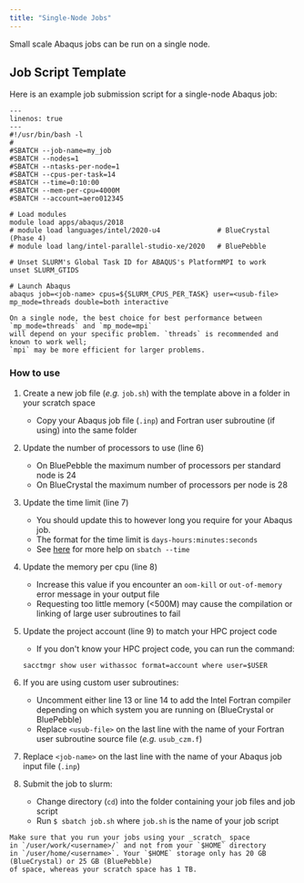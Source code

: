 ```yaml
---
title: "Single-Node Jobs"
---
```


Small scale Abaqus jobs can be run on a single node.

## Job Script Template

Here is an example job submission script for a single-node Abaqus job:

```{code-block} bash
---
linenos: true
---
#!/usr/bin/bash -l
# 
#SBATCH --job-name=my_job
#SBATCH --nodes=1 
#SBATCH --ntasks-per-node=1
#SBATCH --cpus-per-task=14
#SBATCH --time=0:10:00 
#SBATCH --mem-per-cpu=4000M
#SBATCH --account=aero012345

# Load modules 
module load apps/abaqus/2018
# module load languages/intel/2020-u4              # BlueCrystal (Phase 4)
# module load lang/intel-parallel-studio-xe/2020   # BluePebble

# Unset SLURM's Global Task ID for ABAQUS's PlatformMPI to work 
unset SLURM_GTIDS 

# Launch Abaqus 
abaqus job=<job-name> cpus=${SLURM_CPUS_PER_TASK} user=<usub-file> mp_mode=threads double=both interactive
```

```{note}
On a single node, the best choice for best performance between `mp_mode=threads` and `mp_mode=mpi`
will depend on your specific problem. `threads` is recommended and known to work well;
`mpi` may be more efficient for larger problems.
```

### How to use

1. Create a new job file (_e.g._ `job.sh`) with the template above in a folder in your scratch space
    - Copy your Abaqus job file (`.inp`) and Fortran user subroutine (if using) into the same folder

2. Update the number of processors to use (line 6)
    - On BluePebble the maximum number of processors per standard node is 24
    - On BlueCrystal the maximum number of processors per node is 28

3. Update the time limit (line 7)
    - You should update this to however long you require for your Abaqus job.
    - The format for the time limit is `days-hours:minutes:seconds`
    - See [here](https://slurm.schedmd.com/sbatch.html#OPT_time) for more help on `sbatch --time`

4. Update the memory per cpu (line 8)
    - Increase this value if you encounter an `oom-kill` or `out-of-memory` error message in your output file
    - Requesting too little memory (<500M) may cause the compilation or linking of large user subroutines to fail

5. Update the project account (line 9) to match your HPC project code
    - If you don't know your HPC project code, you can run the command:
    
    `sacctmgr show user withassoc format=account where user=$USER`

6. If you are using custom user subroutines:
    - Uncomment either line 13 or line 14 to add the Intel Fortran compiler depending on which system you are running on (BlueCrystal or BluePebble)
    - Replace `<usub-file>` on the last line with the name of your Fortran user subroutine source file (_e.g._ `usub_czm.f`)

7. Replace `<job-name>` on the last line with the name of your Abaqus job input file (`.inp`)

8. Submit the job to slurm:
    - Change directory (`cd`) into the folder containing your job files and job script
    - Run `$ sbatch job.sh` where `job.sh` is the name of your job script


```{important}
Make sure that you run your jobs using your _scratch_ space
in `/user/work/<username>/` and not from your `$HOME` directory
in `/user/home/<username>`. Your `$HOME` storage only has 20 GB (BlueCrystal) or 25 GB (BluePebble)
of space, whereas your scratch space has 1 TB.
```

